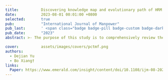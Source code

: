 ```yaml
---
title:          Discovering knowledge map and evolutionary path of HRM and ER: using the STM combined with Word2vec
date:           2023-08-01 00:01:00 +0800
selected:       true
pub:            "International Journal of Manpower"
pub_last:       ' <span class="badge badge-pill badge-custom badge-dark">Journal</span>'
pub_date:       "2023"
abstract: >- The purpose of this study is to comprehensively review the human resource management (HRM) and employment relations (ERs) field and explore the knowledge map, knowledge evolution trends and paths and paradigm shifts within this field. The Structural Topic Model in combination with Word2vec is proposed and applied in this work. First, this paper detects and interprets the research topics by reviewing 23,786 papers from 29 important journals in this field from 1990 to 2021. Then, this research explores popularity trends by aggregating topic proportions from a temporal perspective. Finally, this work explores the research topic evolution from the semantic perspective. This paper obtains the following findings. (1) Sixteen research topics are identified, which provide the basic research overview of the whole field. (2) The changes in topic popularity over time map the tendency for employee benefits to be valued. (3) The evolutionary trajectories of temporal local topics are provided, which reflect the mechanisms of the paradigm and ideological migration and fusion. This work adopts state-of-the-art textual as well as semantic mining techniques to establish a comprehensive knowledge map for HRM and ER research. Furthermore, these results uniquely demonstrate the pluralistic ideological orientation at the social level is gradually integrated into more micro levels, such as enterprises and individuals. These are the contents that were mentioned from previous studies by scholars, but not meticulously verified and interpreted.

cover:          assets/images/covers/pctmf.png
authors:
  - Dejian Yu
  - Bo Xiang†
links:
  Paper: https://www.emerald.com/insight/content/doi/10.1108/ijm-08-2022-0353/full/html
---
```

